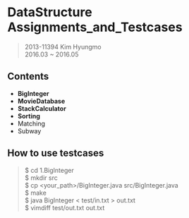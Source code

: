 DataStructure
Assignments_and_Testcases
===
> 2013-11394 Kim Hyungmo  
> 2016.03 ~ 2016.05

## Contents
* **BigInteger**
* **MovieDatabase**
* **StackCalculator**
* **Sorting**
* Matching
* Subway

## How to use testcases
> $ cd 1.BigInteger  
> $ mkdir src  
> $ cp <your\_path>/BigInteger.java src/BigInteger.java  
> $ make  
> $ java BigInteger < test/in.txt > out.txt  
> $ vimdiff test/out.txt out.txt
